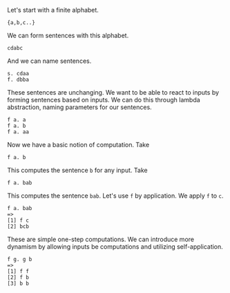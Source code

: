 Let's start with a finite alphabet.

```
{a,b,c..}
```

We can form sentences with this alphabet.

```
cdabc
```

And we can name sentences.

```
s. cdaa
f. dbba
```

These sentences are unchanging. 
We want to be able to react to inputs by forming sentences based on inputs. 
We can do this through lambda abstraction, naming parameters for our sentences.

```
f a. a
f a. b
f a. aa
```

Now we have a basic notion of computation. Take

```
f a. b
```

This computes the sentence `b` for any input. Take

```
f a. bab
```

This computes the sentence `bab`. Let's use `f` by application. We apply `f` to `c`.

```
f a. bab
=>
[1] f c
[2] bcb
```

These are simple one-step computations. We can introduce more dynamism by allowing inputs be computations and utilizing self-application.

```
f g. g b
=>
[1] f f
[2] f b
[3] b b
```
